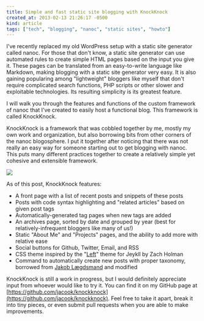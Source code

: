 ```yaml
---
title: Simple and fast static site blogging with KnockKnock
created_at: 2013-02-13 21:26:17 -0500
kind: article
tags: ["tech", "blogging", "nanoc", "static sites", "howto"]
---
```


I've recently replaced my old WordPress setup with a static site generator called nanoc. For those that don't know, a static site generator can use automated rules to create simple HTML pages based on the input you give it. These pages can be translated from an easy-to-write language like Markdown, making blogging with a static site generator very easy. It is also gaining popularing among "lightweight" bloggers like myself that don't require complicated search functions, PHP scripts or other slower and exploitable technologies. Its resulting simplicity is its greatest feature.

I will walk you through the features and functions of the custom framework of nanoc that I've created to easily host a functional blog. This framework is called KnockKnock.

<!-- more -->

KnockKnock is a framework that was cobbled together by me, mostly my own work and organization, but also borrowing bits from other corners of the nanoc blogosphere. I put it together after noticing that there was not really an easy way for someone starting out to get blogging with nanoc. This puts many different practices together to create a relatively simple yet cohesive and extensible framework.

![](/img/20130213001.png)

As of this post, KnockKnock features:

 * A front page with a list of recent posts and snippets of these posts
 * Posts with code syntax highlighting and "related articles" based on given post tags
 * Automatically-generated tag pages when new tags are added
 * An archives page, sorted by date and grouped by year (best for relatively-infrequent bloggers like many of us!)
 * Static "About Me" and "Projects" pages, and the ability to add more with relative ease
 * Social buttons for Github, Twitter, Email, and RSS
 * CSS theme inspired by the "[Left](https://github.com/holman/left)" theme for Jeykll by Zach Holman
 * Command to automatically create new posts with proper taxonomy, borrowed from [Jakob Lægdsmand](http://jakoblaegdsmand.com/blog/2013/01/easy-blogging-with-nanoc/) and modified

KnockKnock is still a work in progress, but I would definitely appreciate input from whoever would like to try it. You can find it on my GitHub page at [https://github.com/jacook/knockknock](https://github.com/jacook/knockknock). Feel free to take it apart, break it into tiny pieces, or even submit pull requests when you are able to make improvements.
